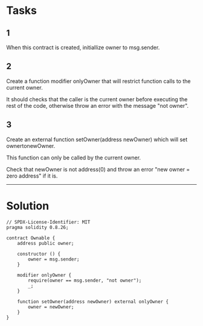 
# Tasks

## 1

When this contract is created, initiallize owner to msg.sender.

## 2

Create a function modifier onlyOwner that will restrict function calls to the current owner.

It should checks that the caller is the current owner before executing the rest of the code, otherwise throw an error with the message "not owner".

## 3


Create an external function setOwner(address newOwner) which will set ownertonewOwner.

This function can only be called by the current owner.

Check that newOwner is not address(0) and throw an error "new owner = zero address" if it is.

---

# Solution

```sol
// SPDX-License-Identifier: MIT
pragma solidity 0.8.26;

contract Ownable {
    address public owner;
    
    constructor () {
        owner = msg.sender;
    }
    
    modifier onlyOwner {
        require(owner == msg.sender, "not owner");
        _;
    }
    
    function setOwner(address newOwner) external onlyOwner {
        owner = newOwner;
    }
}
```
